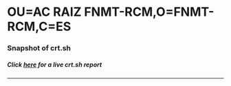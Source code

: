 # OU=AC RAIZ FNMT-RCM,O=FNMT-RCM,C=ES
### Snapshot of crt.sh
##### Click [here](https://crt.sh/?q=Serial_06) for a live crt.sh report

---
